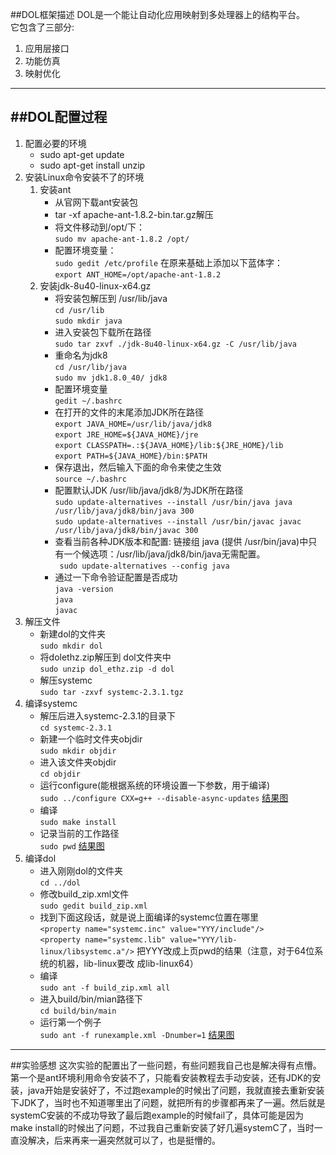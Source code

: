 ﻿
##DOL框架描述
DOL是一个能让自动化应用映射到多处理器上的结构平台。  
它包含了三部分:  
1. 应用层接口  
2. 功能仿真  
3. 映射优化

---

##DOL配置过程
---
1. 配置必要的环境
    * sudo apt-get update
    * sudo apt-get install  unzip
2. 安装Linux命令安装不了的环境
    1. 安装ant
        * 从官网下载ant安装包
        * tar -xf apache-ant-1.8.2-bin.tar.gz解压
        * 将文件移动到/opt/下：  
         `sudo mv apache-ant-1.8.2 /opt/`
        * 配置环境变量：  
         `sudo gedit /etc/profile`
          在原来基础上添加以下蓝体字：  
         `export ANT_HOME=/opt/apache-ant-1.8.2`
    2. 安装jdk-8u40-linux-x64.gz
        * 将安装包解压到 /usr/lib/java  
         `cd /usr/lib`  
`sudo mkdir java`
        * 进入安装包下载所在路径  
         `sudo tar zxvf ./jdk-8u40-linux-x64.gz -C /usr/lib/java`
        * 重命名为jdk8  
         `cd /usr/lib/java`  
         `sudo mv jdk1.8.0_40/ jdk8`
        * 配置环境变量  
         `gedit ~/.bashrc`
        * 在打开的文件的末尾添加JDK所在路径  
         `export JAVA_HOME=/usr/lib/java/jdk8`  
         `export JRE_HOME=${JAVA_HOME}/jre`  
         `export CLASSPATH=.:${JAVA_HOME}/lib:${JRE_HOME}/lib`  
         `export PATH=${JAVA_HOME}/bin:$PATH`
        * 保存退出，然后输入下面的命令来使之生效  
         `source ~/.bashrc`
        * 配置默认JDK /usr/lib/java/jdk8/为JDK所在路径  
         `sudo update-alternatives --install /usr/bin/java java /usr/lib/java/jdk8/bin/java 300`  
         `sudo update-alternatives --install /usr/bin/javac javac /usr/lib/java/jdk8/bin/javac 300`
        * 查看当前各种JDK版本和配置: 链接组 java (提供 /usr/bin/java)中只有一个候选项：/usr/lib/java/jdk8/bin/java无需配置。  
         ` sudo update-alternatives --config java`
        * 通过一下命令验证配置是否成功  
         `java -version`  
         `java`  
         `javac`
3. 解压文件
    * 新建dol的文件夹  
     `sudo mkdir dol`
    * 将dolethz.zip解压到 dol文件夹中  
     `sudo unzip dol_ethz.zip -d dol`
    * 解压systemc  
     `sudo tar -zxvf systemc-2.3.1.tgz`
4. 编译systemc
    * 解压后进入systemc-2.3.1的目录下  
     `cd systemc-2.3.1`
    * 新建一个临时文件夹objdir  
     `sudo mkdir objdir`
    * 进入该文件夹objdir  
     `cd objdir`
    * 运行configure(能根据系统的环境设置一下参数，用于编译)  
     `sudo ../configure CXX=g++ --disable-async-updates`
    [结果图](http://yun.baidu.com/share/link?shareid=2114761651&uk=2533959007)
    * 编译  
     `sudo make install`
    * 记录当前的工作路径  
     `sudo pwd`
    [结果图](http://yun.baidu.com/share/link?shareid=2156269802&uk=2533959007)
 5. 编译dol
    * 进入刚刚dol的文件夹  
     `cd ../dol`
    * 修改build_zip.xml文件  
     `sudo gedit build_zip.xml`
    * 找到下面这段话，就是说上面编译的systemc位置在哪里  
     `<property name="systemc.inc" value="YYY/include"/>`  
     `<property name="systemc.lib" value="YYY/lib-linux/libsystemc.a"/>`
    把YYY改成上页pwd的结果（注意，对于64位系统的机器，lib-linux要改 成lib-linux64）
    * 编译  
     `sudo ant -f build_zip.xml all`
    * 进入build/bin/mian路径下  
     `cd build/bin/main`
    * 运行第一个例子  
     `sudo ant -f runexample.xml -Dnumber=1`
[结果图](http://yun.baidu.com/share/link?shareid=3798913449&uk=2533959007)

---
##实验感想
    这次实验的配置出了一些问题，有些问题我自己也是解决得有点懵。第一个是ant环境利用命令安装不了，只能看安装教程去手动安装，还有JDK的安装，java开始是安装好了，不过跑example的时候出了问题，我就直接去重新安装下JDK了，当时也不知道哪里出了问题，就把所有的步骤都再来了一遍。然后就是systemC安装的不成功导致了最后跑example的时候fail了，具体可能是因为make install的时候出了问题，不过我自己重新安装了好几遍systemC了，当时一直没解决，后来再来一遍突然就可以了，也是挺懵的。

    